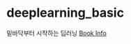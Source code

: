 # deeplearning_basic
밑바닥부터 시작하는 딥러닝
[Book Info](https://book.naver.com/bookdb/book_detail.nhn?bid=11492334)
